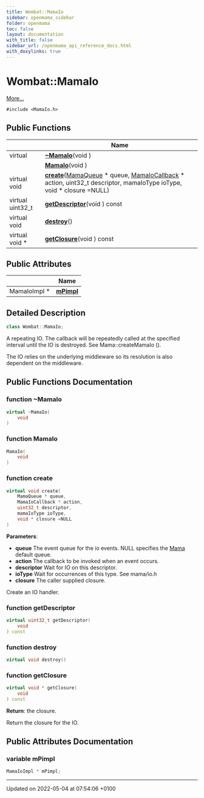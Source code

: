```yaml
---
title: Wombat::MamaIo
sidebar: openmama_sidebar
folder: openmama
toc: false
layout: documentation
with_title: false
sidebar_url: /openmama_api_reference_docs.html
with_doxylinks: true
---
```


# Wombat::MamaIo



 [More...](#detailed-description)


`#include <MamaIo.h>`

## Public Functions

|                | Name           |
| -------------- | -------------- |
| virtual | **[~MamaIo](classWombat_1_1MamaIo.html#function-~mamaio)**(void ) |
| | **[MamaIo](classWombat_1_1MamaIo.html#function-mamaio)**(void ) |
| virtual void | **[create](classWombat_1_1MamaIo.html#function-create)**([MamaQueue](classWombat_1_1MamaQueue.html) * queue, [MamaIoCallback](classWombat_1_1MamaIoCallback.html) * action, uint32_t descriptor, mamaIoType ioType, void * closure =NULL) |
| virtual uint32_t | **[getDescriptor](classWombat_1_1MamaIo.html#function-getdescriptor)**(void ) const |
| virtual void | **[destroy](classWombat_1_1MamaIo.html#function-destroy)**() |
| virtual void * | **[getClosure](classWombat_1_1MamaIo.html#function-getclosure)**(void ) const |

## Public Attributes

|                | Name           |
| -------------- | -------------- |
| MamaIoImpl * | **[mPimpl](classWombat_1_1MamaIo.html#variable-mpimpl)**  |

## Detailed Description

```cpp
class Wombat::MamaIo;
```


A repeating IO. The callback will be repeatedly called at the specified interval until the IO is destroyed. See Mama::createMamaIo ().

The IO relies on the underlying middleware so its resolution is also dependent on the middleware. 

## Public Functions Documentation

### function ~MamaIo

```cpp
virtual ~MamaIo(
    void 
)
```


### function MamaIo

```cpp
MamaIo(
    void 
)
```


### function create

```cpp
virtual void create(
    MamaQueue * queue,
    MamaIoCallback * action,
    uint32_t descriptor,
    mamaIoType ioType,
    void * closure =NULL
)
```


**Parameters**: 

  * **queue** The event queue for the io events. NULL specifies the [Mama](classWombat_1_1Mama.html) default queue. 
  * **action** The callback to be invoked when an event occurs. 
  * **descriptor** Wait for IO on this descriptor. 
  * **ioType** Wait for occurrences of this type. See mama/io.h 
  * **closure** The caller supplied closure. 


Create an IO handler.


### function getDescriptor

```cpp
virtual uint32_t getDescriptor(
    void 
) const
```


### function destroy

```cpp
virtual void destroy()
```


### function getClosure

```cpp
virtual void * getClosure(
    void 
) const
```


**Return**: the closure. 

Return the closure for the IO.


## Public Attributes Documentation

### variable mPimpl

```cpp
MamaIoImpl * mPimpl;
```


-------------------------------

Updated on 2022-05-04 at 07:54:06 +0100
